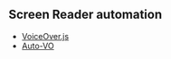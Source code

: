 ## Screen Reader automation

- [VoiceOver.js](packages/voiceover/README.md)
- [Auto-VO](packages/auto-vo/README.md)

